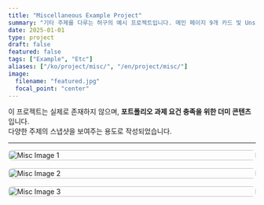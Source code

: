 ```yaml
---
title: "Miscellaneous Example Project"
summary: "기타 주제를 다루는 허구의 예시 프로젝트입니다. 메인 페이지 9개 카드 및 Unsplash 3장 이상 조건을 만족시키기 위한 콘텐츠입니다."
date: 2025-01-01
type: project
draft: false
featured: false
tags: ["Example", "Etc"]
aliases: ["/ko/project/misc/", "/en/project/misc/"]
image:
  filename: "featured.jpg"
  focal_point: "center"
---
```


이 프로젝트는 실제로 존재하지 않으며, **포트폴리오 과제 요건 충족을 위한 더미 콘텐츠**입니다.  
다양한 주제의 스냅샷을 보여주는 용도로 작성되었습니다.

---


<div style="display: flex; flex-direction: column; gap: 1rem;">

<img src="https://images.unsplash.com/photo-1503602642458-232111445657?auto=format&fit=crop&w=1200&q=60" alt="Misc Image 1" style="width:100%; border-radius: 8px;">

<img src="https://images.unsplash.com/photo-1507525428034-b723cf961d3e?auto=format&fit=crop&w=1200&q=60" alt="Misc Image 2" style="width:100%; border-radius: 8px;">

<img src="https://images.unsplash.com/photo-1506765515384-028b60a970df?auto=format&fit=crop&w=1200&q=60" alt="Misc Image 3" style="width:100%; border-radius: 8px;">

</div>
